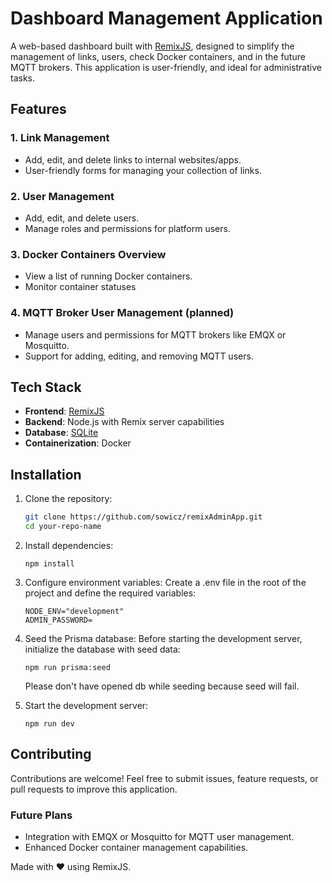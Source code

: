 # Dashboard Management Application

A web-based dashboard built with [RemixJS](https://remix.run), designed to simplify the management of links, users, check Docker containers, and in the future MQTT brokers. This application is user-friendly, and ideal for administrative tasks.

## Features

### 1. **Link Management**
- Add, edit, and delete links to internal websites/apps.
- User-friendly forms for managing your collection of links.

### 2. **User Management**
- Add, edit, and delete users.
- Manage roles and permissions for platform users.

### 3. **Docker Containers Overview**
- View a list of running Docker containers.
- Monitor container statuses 

### 4. **MQTT Broker User Management (planned)** 
- Manage users and permissions for MQTT brokers like EMQX or Mosquitto.
- Support for adding, editing, and removing MQTT users.

## Tech Stack
- **Frontend**: [RemixJS](https://remix.run)
- **Backend**: Node.js with Remix server capabilities
- **Database**: [SQLite](https://www.sqlite.org/index.html) 
- **Containerization**: Docker

## Installation

1. Clone the repository:
   ```bash
   git clone https://github.com/sowicz/remixAdminApp.git
   cd your-repo-name
   ```
2. Install dependencies:
    ```
    npm install
    ```
3. Configure environment variables: Create a .env file in the root of the project and define the required variables:
    ```
    NODE_ENV="development"
    ADMIN_PASSWORD=
    ```
4. Seed the Prisma database: Before starting the development server, initialize the database with seed data:
    ```
    npm run prisma:seed
    ```
    Please don't have opened db while seeding because seed will fail.

5. Start the development server:
    ```
    npm run dev
    ```

## Contributing
Contributions are welcome! 
Feel free to submit issues, feature requests, or pull requests to improve this application.

### Future Plans
- Integration with EMQX or Mosquitto for MQTT user management.
- Enhanced Docker container management capabilities.

Made with ❤️ using RemixJS.
